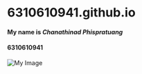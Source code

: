 # 6310610941.github.io

#### My name is ***Chanathinad Phispratuang***

#### 6310610941

![My Image](image/picc.png)
